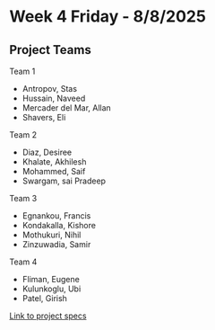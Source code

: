 # Week 4 Friday - 8/8/2025

## Project Teams
Team 1
- Antropov, Stas
- Hussain, Naveed
- Mercader del Mar, Allan
- Shavers, Eli

Team 2
- Diaz, Desiree
- Khalate, Akhilesh
- Mohammed, Saif
- Swargam, sai Pradeep

Team 3
- Egnankou, Francis
- Kondakalla, Kishore
- Mothukuri, Nihil
- Zinzuwadia, Samir

Team 4
- Fliman, Eugene
- Kulunkoglu, Ubi
- Patel, Girish

[Link to project specs](./../../Project/Census_Databricks_Project.md)